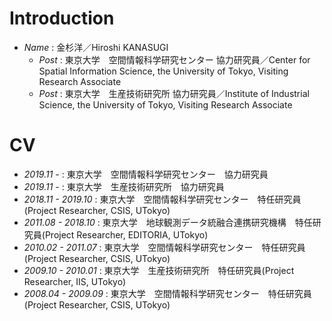 # Introduction
- *Name* : 金杉洋／Hiroshi KANASUGI
  - *Post* : 東京大学　空間情報科学研究センター 協力研究員／Center for Spatial Information Science, the University of Tokyo, Visiting Research Associate
  - *Post* : 東京大学　生産技術研究所 協力研究員／Institute of Industrial Science, the University of Tokyo, Visiting Research Associate

# CV
- _2019.11_ - : 東京大学　空間情報科学研究センター　協力研究員
- _2019.11_ - : 東京大学　生産技術研究所　協力研究員
- _2018.11 - 2019.10_ : 東京大学　空間情報科学研究センター　特任研究員(Project Researcher, CSIS, UTokyo)
- _2011.08 - 2018.10_ : 東京大学　地球観測データ統融合連携研究機構　特任研究員(Project Researcher, EDITORIA, UTokyo)
- _2010.02 - 2011.07_ : 東京大学　空間情報科学研究センター　特任研究員(Project Researcher, CSIS, UTokyo)
- _2009.10 - 2010.01_ : 東京大学　生産技術研究所　特任研究員(Project Researcher, IIS, UTokyo)
- _2008.04 - 2009.09_ : 東京大学　空間情報科学研究センター　特任研究員(Project Researcher, CSIS, UTokyo)

